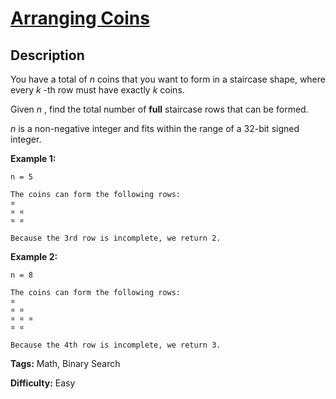# [Arranging Coins][title]

## Description

You have a total of _n_ coins that you want to form in a staircase shape,
where every _k_ -th row must have exactly _k_ coins.

Given _n_ , find the total number of **full** staircase rows that can be
formed.

_n_ is a non-negative integer and fits within the range of a 32-bit signed
integer.

**Example 1:**


```
n = 5

The coins can form the following rows:
¤
¤ ¤
¤ ¤

Because the 3rd row is incomplete, we return 2.
```


**Example 2:**

```
n = 8

The coins can form the following rows:
¤
¤ ¤
¤ ¤ ¤
¤ ¤

Because the 4th row is incomplete, we return 3.
```

**Tags:** Math, Binary Search

**Difficulty:** Easy

[title]: https://leetcode.com/problems/arranging-coins
